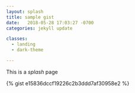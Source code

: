 ```yaml
---
layout: splash
title: sample gist
date:   2018-05-28 17:03:27 -0700
categories: jekyll update

classes:
  - landing
  - dark-theme

---
```


This is a *splash* page

{% gist e15836dccf19226c2b3ddd7af30958e2 %}